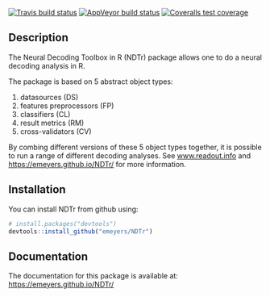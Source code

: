 
<!-- README.md is generated from README.Rmd. Please edit that file -->

<!-- badges: start -->

[![Travis build
status](https://travis-ci.com/emeyers/NDTr.svg?branch=master)](https://travis-ci.com/emeyers/NDTr)
[![AppVeyor build
status](https://ci.appveyor.com/api/projects/status/github/emeyers/NDTr?branch=master&svg=true)](https://ci.appveyor.com/project/emeyers/NDTr)
[![Coveralls test
coverage](https://coveralls.io/repos/github/emeyers/NDTr/badge.svg)](https://coveralls.io/r/emeyers/NDTr?branch=master)
<!-- badges: end -->

<p>

## Description

The Neural Decoding Toolbox in R (NDTr) package allows one to do a
neural decoding analysis in R.

The package is based on 5 abstract object types:

1.  datasources (DS)
2.  features preprocessors (FP)
3.  classifiers (CL)
4.  result metrics (RM)
5.  cross-validators (CV)

By combing different versions of these 5 object types together, it is
possible to run a range of different decoding analyses. See
www.readout.info and <https://emeyers.github.io/NDTr/> for more
information.

## Installation

You can install NDTr from github using:

``` r
# install.packages("devtools")
devtools::install_github("emeyers/NDTr")
```

## Documentation

The documentation for this package is available at:
<https://emeyers.github.io/NDTr/>
